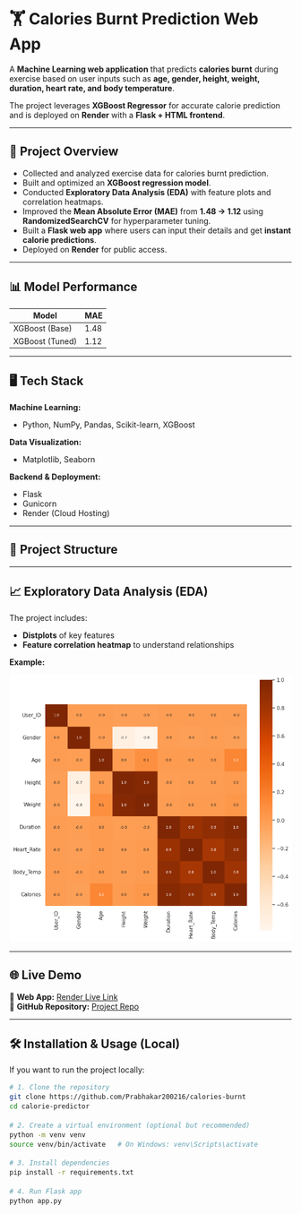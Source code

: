 # 🏋️ Calories Burnt Prediction Web App

A **Machine Learning web application** that predicts **calories burnt** during exercise based on user inputs such as **age, gender, height, weight, duration, heart rate, and body temperature**.  

The project leverages **XGBoost Regressor** for accurate calorie prediction and is deployed on **Render** with a **Flask + HTML frontend**.

---

## 🚀 Project Overview

- Collected and analyzed exercise data for calories burnt prediction.  
- Built and optimized an **XGBoost regression model**.  
- Conducted **Exploratory Data Analysis (EDA)** with feature plots and correlation heatmaps.  
- Improved the **Mean Absolute Error (MAE)** from **1.48 → 1.12** using **RandomizedSearchCV** for hyperparameter tuning.  
- Built a **Flask web app** where users can input their details and get **instant calorie predictions**.  
- Deployed on **Render** for public access.  

---

## 📊 Model Performance

| Model                  | MAE  |
|------------------------|------|
| XGBoost (Base)         | 1.48 |
| XGBoost (Tuned)        | 1.12 |

---

## 🖥️ Tech Stack

**Machine Learning:**  
- Python, NumPy, Pandas, Scikit-learn, XGBoost  

**Data Visualization:**  
- Matplotlib, Seaborn  

**Backend & Deployment:**  
- Flask  
- Gunicorn  
- Render (Cloud Hosting)  

---

## 🧩 Project Structure


---

## 📈 Exploratory Data Analysis (EDA)

The project includes:  
- **Distplots** of key features  
- **Feature correlation heatmap** to understand relationships  

**Example:**  

![EDA Heatmap](https://github.com/Prabhakar200216/calories-burnt/blob/main/heatmap.png)

---

## 🌐 Live Demo

🔗 **Web App:** [Render Live Link](https://calories-burnt-618i.onrender.com)  
🔗 **GitHub Repository:** [Project Repo](https://github.com/Prabhakar200216/calories-burnt)

---

## 🛠️ Installation & Usage (Local)

If you want to run the project locally:

```bash
# 1. Clone the repository
git clone https://github.com/Prabhakar200216/calories-burnt
cd calorie-predictor

# 2. Create a virtual environment (optional but recommended)
python -m venv venv
source venv/bin/activate   # On Windows: venv\Scripts\activate

# 3. Install dependencies
pip install -r requirements.txt

# 4. Run Flask app
python app.py
